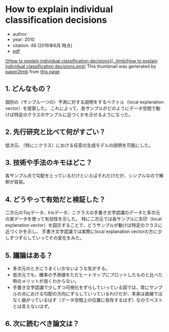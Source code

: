 # How to explain individual classification decisions
- author:
- year: 2010
- citation: 48 (2016年6月 時点)
- [pdf](http://www.jmlr.org/papers/volume11/baehrens10a/baehrens10a.pdf)

[![How to explain individual classification decisions](../tmb/How to explain individual classification decisions.png)](http://www.jmlr.org/papers/volume11/baehrens10a/baehrens10a.pdf)
This thumbnail was generated by [paper2tmb](https://github.com/sotetsuk/paper2tmb) from [this page](http://www.jmlr.org/papers/volume11/baehrens10a/baehrens10a.pdf)

## 1. どんなもの？
個別の（サンプル一つの）予測に対する説明をするベクトル（local explanation vector）を提案した。
これによって、各サンプルがどのようにデータ空間で動けば特定のクラスのサンプルに近づくかを示せるようになった。

## 2. 先行研究と比べて何がすごい？
低次元、（特にニクラス）における任意の生成モデルの説明を可能にした。

## 3. 技術や手法のキモはどこ？
各サンプル点で勾配をとっているだけといえばそれだけだが、シンプルなので解釈が容易。

## 4. どうやって有効だと検証した？
二次元のToyデータ、Irisデータ、ニクラスの手書き文字認識のデータと多次元の実データを使って有効性を示した。
特に二次元では各サンプルに矢印（local explanation vector）を図示することで、どうサンプルが動けば特定のクラスに近づくかを示し、
手書き文字認識では実際にlocal explanation vectorの方に少しずつずらしていってその変化をみた。

## 5. 議論はある？
- 多次元のときにうまくいかないような気がする。
- 低次元でも、確率の予測値をただヒートマップにプロットしたものと比べた時のメリットが良くわからない。
- 手書き文字認識で少しずつ可視化をずらしていっている図では、常にサンプルの点における勾配の方向にずらしていっているわけだが、本来は直線ではなく曲がっているはず（データ空間上の位置に依存するはず）なのでベストとは言えないはず。

## 6. 次に読むべき論文は？
